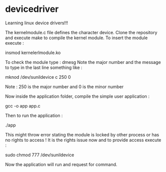 # devicedriver
Learning linux device drivers!!! 

The kernelmodule.c file defines the character device. 
Clone the repository and execute make to compile the kernel module.
To insert the module execute : 

insmod kernelerlmodule.ko 

To check the module type : dmesg 
Note the major number and the message to type in the last line something like :

mknod /dev/sunildevice c 250 0 

Note : 250 is the major number and 0 is the minor number

Now inside the application folder, compile the simple user application :

gcc -o app app.c

Then to run the application :

./app 


This might throw error stating the module is locked by other process or has no rights to access ! It is the rights issue now and to provide access execute :

sudo chmod 777 /dev/sunildevice 

Now the application will run and request for command. 

